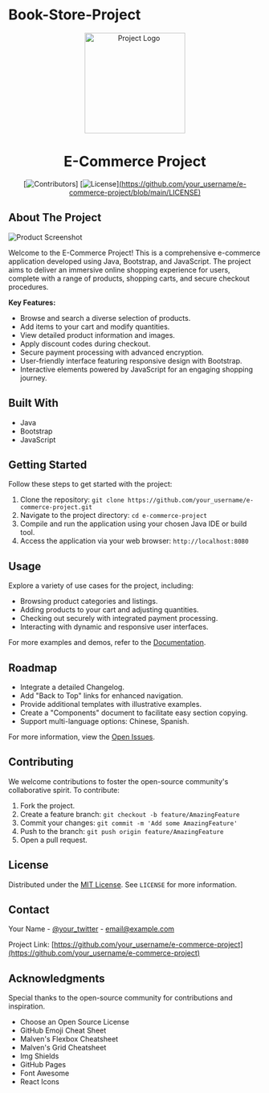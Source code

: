 # Book-Store-Project
<div align="center">
  <img src="/path/to/project-logo.png" alt="Project Logo" width="200">

# E-Commerce Project

[![Contributors](https://img.shields.io/github/contributors/your_username/e-commerce-project.svg)]
[![License](https://img.shields.io/github/license/your_username/e-commerce-project.svg)][(https://github.com/your_username/e-commerce-project/blob/main/LICENSE)](https://github.com/KalpeshPatil02/Book-Store-Project/)

</div>

## About The Project

![Product Screenshot](/path/to/product-screenshot.png)

Welcome to the E-Commerce Project! This is a comprehensive e-commerce application developed using Java, Bootstrap, and JavaScript. The project aims to deliver an immersive online shopping experience for users, complete with a range of products, shopping carts, and secure checkout procedures.

**Key Features:**
- Browse and search a diverse selection of products.
- Add items to your cart and modify quantities.
- View detailed product information and images.
- Apply discount codes during checkout.
- Secure payment processing with advanced encryption.
- User-friendly interface featuring responsive design with Bootstrap.
- Interactive elements powered by JavaScript for an engaging shopping journey.

## Built With

- Java
- Bootstrap
- JavaScript

## Getting Started

Follow these steps to get started with the project:

1. Clone the repository: `git clone https://github.com/your_username/e-commerce-project.git`
2. Navigate to the project directory: `cd e-commerce-project`
3. Compile and run the application using your chosen Java IDE or build tool.
4. Access the application via your web browser: `http://localhost:8080`

## Usage

Explore a variety of use cases for the project, including:

- Browsing product categories and listings.
- Adding products to your cart and adjusting quantities.
- Checking out securely with integrated payment processing.
- Interacting with dynamic and responsive user interfaces.

For more examples and demos, refer to the [Documentation](/path/to/documentation).

## Roadmap

- Integrate a detailed Changelog.
- Add "Back to Top" links for enhanced navigation.
- Provide additional templates with illustrative examples.
- Create a "Components" document to facilitate easy section copying.
- Support multi-language options: Chinese, Spanish.

For more information, view the [Open Issues](https://github.com/your_username/e-commerce-project/issues).

## Contributing

We welcome contributions to foster the open-source community's collaborative spirit. To contribute:

1. Fork the project.
2. Create a feature branch: `git checkout -b feature/AmazingFeature`
3. Commit your changes: `git commit -m 'Add some AmazingFeature'`
4. Push to the branch: `git push origin feature/AmazingFeature`
5. Open a pull request.

## License

Distributed under the [MIT License](https://github.com/your_username/e-commerce-project/blob/main/LICENSE). See `LICENSE` for more information.

## Contact

Your Name - [@your_twitter](https://twitter.com/your_twitter) - email@example.com

Project Link: [https://github.com/your_username/e-commerce-project](https://github.com/your_username/e-commerce-project)

## Acknowledgments

Special thanks to the open-source community for contributions and inspiration.

- Choose an Open Source License
- GitHub Emoji Cheat Sheet
- Malven's Flexbox Cheatsheet
- Malven's Grid Cheatsheet
- Img Shields
- GitHub Pages
- Font Awesome
- React Icons
